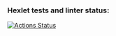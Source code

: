 ### Hexlet tests and linter status:
[![Actions Status](https://github.com/urazgildin/frontend-project-46/workflows/hexlet-check/badge.svg)](https://github.com/urazgildin/frontend-project-46/actions)